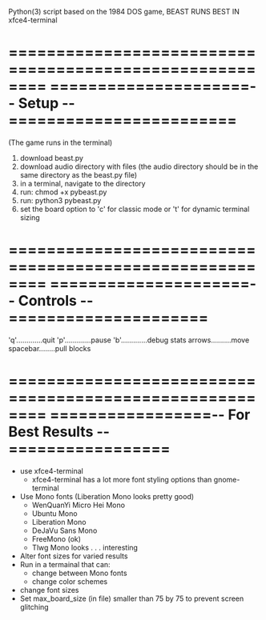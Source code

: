 Python(3) script based on the 1984 DOS game, BEAST
RUNS BEST IN xfce4-terminal


========================================================
=====================-- Setup --========================
========================================================
(The game runs in the terminal)

1. download beast.py
2. download audio directory with files 
(the audio directory should be in the same directory as the beast.py file)
3. in a terminal, navigate to the directory
4. run: chmod +x pybeast.py
5. run: python3 pybeast.py
6. set the board option to 'c' for classic mode or 't' for dynamic terminal sizing


========================================================
=====================-- Controls --=====================
========================================================

'q'.............quit
'p'.............pause
'b'.............debug stats
arrows..........move
spacebar........pull blocks

========================================================
=================-- For Best Results --=================
========================================================
* use xfce4-terminal
	* xfce4-terminal has a lot more font styling options than gnome-terminal
* Use Mono fonts (Liberation Mono looks pretty good)
 	* WenQuanYi Micro Hei Mono
	* Ubuntu Mono
 	* Liberation Mono
 	* DeJaVu Sans Mono
 	* FreeMono (ok)
 	* Tlwg Mono looks . . . interesting
* Alter font sizes for varied results
* Run in a termainal that can:
	* change between Mono fonts
	* change color schemes
* change font sizes
* Set max_board_size (in file) smaller than 75 by 75 to prevent screen glitching





